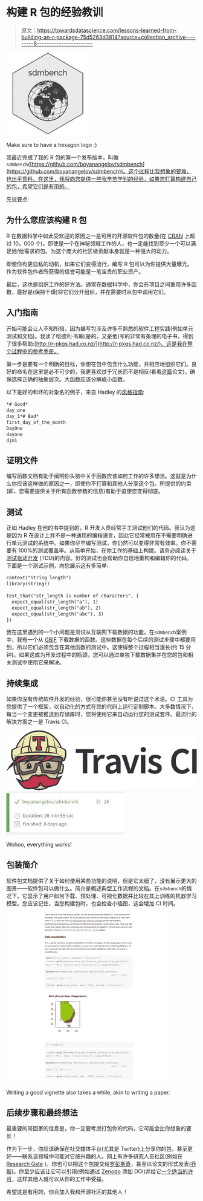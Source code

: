 # 构建 R 包的经验教训

> 原文：<https://towardsdatascience.com/lessons-learned-from-building-an-r-package-75d5263d3814?source=collection_archive---------8----------------------->

![](img/b407ca7e36b5af0a2f89f7f031b10087.png)

Make sure to have a hexagon logo ;)

我最近完成了我的 R 包的第一个发布版本，叫做`sdmbench`([https://github.com/boyanangelov/sdmbench](https://github.com/boyanangelov/sdmbench))。这个过程比我想象的要难，也出乎意料。在这里，我将向您提供一些我辛苦学到的经验，如果您打算构建自己的包，希望它们是有用的。

先说要点:

## 为什么您应该构建 R 包

R 在数据科学中如此受欢迎的原因之一是可用的开源软件包的数量(在 [CRAN](http://cran.r-project.org/) 上超过 10，000 个)。即使是一个在神秘领域工作的人，也一定能找到至少一个可以满足她/他需求的包。为这个庞大的社区做贡献本身就是一种强大的动力。

即使你有更自私的动机，如果它们变得流行，编写 R 包可以为你提供大量曝光。作为软件包作者所获得的信誉可能是一笔宝贵的职业资产。

最后，这也是组织工作的好方法。通常在数据科学中，你会在项目之间重用许多函数，最好是(保持干燥)将它们分开组织，并在需要时从包中调用它们。

## 入门指南

开始可能会让人不知所措，因为编写包涉及许多不熟悉的软件工程实践(例如单元测试和文档)。我读了哈德利·韦翰(是的，又是他)写的非常有条理的电子书，得到了很多帮助:[http://r-pkgs.had.co.nz/](http://r-pkgs.had.co.nz/)。这是我在整个过程中的参考手册。

第一步是要有一个明确的目标，你想在包中包含什么功能，并相应地组织它们。良好的命名在这里是必不可少的，我更喜欢过于冗长而不是相反(看看[这篇](https://journal.r-project.org/archive/2012/RJ-2012-018/RJ-2012-018.pdf)论文)。确保选择正确的抽象层次。大函数应该分解成小函数。

以下是好的和坏的对象名的例子，来自 Hadley 的[风格指南](http://adv-r.had.co.nz/Style.html):

```
*# Good*
day_one
day_1*# Bad*
first_day_of_the_month
DayOne
dayone
djm1
```

## 证明文件

编写函数文档有助于阐明你头脑中关于函数应该如何工作的许多想法。这就是为什么你应该这样做的原因之一，即使你不打算和其他人分享这个包。所提供的约束(即，您需要提供关于所有函数参数的信息)有助于迫使您变得彻底。

## 测试

正如 Hadley 在他的书中提到的，R 开发人员经常手工测试他们的代码。我认为这是因为 R 在设计上并不是一种通用的编程语言，因此它经常被用在不需要明确进行单元测试的系统中。如果你尽早编写测试，你仍然可以变得非常有效率。你不需要有 100%的测试覆盖率。从简单开始，在你工作的基础上构建。请务必阅读关于[测试驱动开发](https://en.wikipedia.org/wiki/Test-driven_development) (TDD)的内容。好的测试也会帮助你自信地重构和编辑你的代码。下面是一个测试示例，向您展示这有多简单:

```
context("String length")
library(stringr)

test_that("str_length is number of characters", {
  expect_equal(str_length("a"), 1)
  expect_equal(str_length("ab"), 2)
  expect_equal(str_length("abc"), 3)
})
```

我在这里遇到的一个小问题是测试从互联网下载数据的功能。在`sdmbench`案例中，我有一个从 [GBIF](https://www.gbif.org/) 下载数据的函数。这些数据在每个后续的测试步骤中都要用到，所以它们必须包含在其他函数的测试中。这使得整个过程相当漫长(约 15 分钟)。如果这成为开发过程中的瓶颈，您可以通过单独下载数据集并在您的包和相关测试中使用它来解决。

## 持续集成

如果你没有传统软件开发的经验，很可能你甚至没有听说过这个术语。CI 工具为您提供了一个框架，以自动化的方式在您的代码上运行定制脚本。大多数情况下，每当一个变更被推送到存储库时，您将使用它来自动运行您的测试套件。最流行的解决方案之一是 Travis CI。

![](img/1780c5fc338160286dda12a14accb90f.png)![](img/23c11edae6684a879d2ef881af9fd69b.png)

Wohoo, everything works!

## 包装简介

软件包文档提供了关于如何使用某些功能的说明，但是它太细了，没有展示更大的图景——软件包可以做什么。简介是概述典型工作流程的文档。在`sdmbench`的情况下，它显示了用户如何下载、预处理、可视化数据并比较在其上训练的机器学习模型。您应该记住，当您构建包时，也会检查小插图，这会增加 CI 时间。

![](img/9d200820f1b82e5ace2c1e85f33844ac.png)

Writing a good vignette also takes a while, akin to writing a paper.

## 后续步骤和最终想法

最重要的带回家的信息是，你一定要考虑打包你的代码，它可能会比你想象的要长！

作为下一步，你应该确保在社交媒体平台(尤其是 Twitter)上分享你的包，甚至更好——联系该领域中可能对它感兴趣的人。网上有许多研究人员社区(例如在 [Research Gate](https://researchgate.net) )。你也可以把这个包提交给[罗彭斯奇](https://ropensci.org/)，甚至以论文的形式发表([乔斯](http://joss.theoj.org))。你至少应该让它可以引用(例如通过 [Zenodo](http://zenodo.org) 添加 DOI)并给它[一个适当的许可](https://opensource.org/licenses)，这样其他人就可以从你的工作中受益。

希望这是有用的，你会加入我和开源社区的其他人！